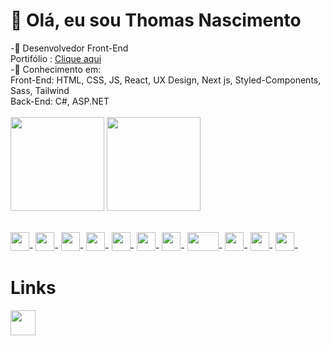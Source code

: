 <h1> 👋 Olá, eu sou Thomas Nascimento</h1>
-👀 Desenvolvedor Front-End <br>
Portifólio : <a href="https://thomasnascimentofront-end-dev.vercel.app/" target="_blank"> Clique aqui</a> <br>
-🥇 Conhecimento em: <br>
Front-End: HTML, CSS, JS, React, UX Design, Next js, Styled-Components, Sass, Tailwind <br>
Back-End: C#, ASP.NET

<br>
<br>
<div>
<img height="150em"  src=https://github-readme-stats.vercel.app/api?username=ThomasNasc&theme=dark&show_icons=true />
<img height="150em"  src=https://github-readme-stats.vercel.app/api/top-langs/?username=ThomasNasc&layout=compact&theme=dark&show_icons=true
 />
 <br>
 <br>

<img height="30em"  src=https://user-images.githubusercontent.com/88692164/168451966-e000b463-6f73-4e9d-a379-68a5b4dd1f5b.png />-
<img height="30em"  src=https://user-images.githubusercontent.com/88692164/168451997-eb75c58f-941d-465d-9f84-9f8cefc6c731.png />-
<img height="30em"  src=https://user-images.githubusercontent.com/88692164/168452001-7b157285-5b86-43c7-9896-68daf8ebadd9.jpg />-
<img height="30em"  src=https://user-images.githubusercontent.com/88692164/168452036-7166e766-2997-47b6-a57a-d26b222a7edb.png />-
<img height="30em"  src=https://user-images.githubusercontent.com/88692164/168452052-6ccefd1b-2539-45f9-8884-2f567c4a3e54.png />-
<img height="30em"  src=https://cdn3.iconfinder.com/data/icons/logos-and-brands-adobe/512/288_Sass-512.png />-
<img height="30em"  src=https://upload.wikimedia.org/wikipedia/commons/thumb/8/8e/Nextjs-logo.svg/1200px-Nextjs-logo.svg.png />-
<img height="30em" width="50em"  src=https://user-images.githubusercontent.com/88692164/168452128-a74ef910-b724-460a-946a-dce4dc4cf5de.png />-
<img height="30em"  src=https://user-images.githubusercontent.com/88692164/170590636-b202ab32-962d-420d-ab74-1e0fb26d9534.png />-
<img height="30em"  src=https://growiz.com.br/wp-content/uploads/2020/08/kisspng-c-programming-language-logo-microsoft-visual-stud-atlas-portfolio-5b899192d7c600.1628571115357423548838.png />-
 <img height="30em"  src=https://msatechnosoft.in/blog/wp-content/uploads/2018/09/asp.net-logo-MSA-Technosoft.png />-
 <h1>Links</h1>
<a href="https://www.linkedin.com/in/thomasnasc/" target="_blank"><img width="40px "src="https://cdn-icons-png.flaticon.com/512/174/174857.png"  /></a>
 



